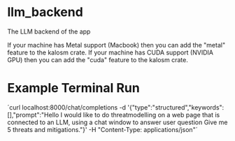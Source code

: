 # llm_backend
The LLM backend of the app

If your machine has Metal support (Macbook) then you can add the "metal" feature to the kalosm crate.
If your machine has CUDA support (NVIDIA GPU) then you can add the "cuda" feature to the kalosm crate.


# Example Terminal Run
´curl localhost:8000/chat/completions -d '{"type":"structured","keywords":[],"prompt":"Hello I would like to do threatmodelling on a web page that is connected to an LLM, using a chat window to answer user question Give me 5 threats and mitigations."}' -H "Content-Type: applications/json"´